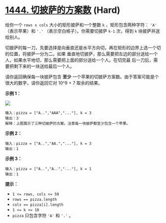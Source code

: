 # [1444. 切披萨的方案数][link] (Hard)

[link]: https://leetcode.cn/problems/number-of-ways-of-cutting-a-pizza/

给你一个 `rows x cols` 大小的矩形披萨和一个整数 `k` ，矩形包含两种字符： `'A'` （表示苹果）和 `'.'` 
（表示空白格子）。你需要切披萨 `k-1` 次，得到 `k` 块披萨并送给别人。

切披萨的每一刀，先要选择是向垂直还是水平方向切，再在矩形的边界上选一个切的位置，将披萨一分为二。如果
垂直地切披萨，那么需要把左边的部分送给一个人，如果水平地切，那么需要把上面的部分送给一个人。在切完最
后一刀后，需要把剩下来的一块送给最后一个人。

请你返回确保每一块披萨包含 **至少** 一个苹果的切披萨方案数。由于答案可能是个很大的数字，请你返回它对
10^9 + 7 取余的结果。

**示例 1：**

**![](https://assets.leetcode-cn.com/aliyun-lc-upload/uploads/2020/05/10/ways_to_cut_apple_1.png)**

```
输入：pizza = ["A..","AAA","..."], k = 3
输出：3
解释：上图展示了三种切披萨的方案。注意每一块披萨都至少包含一个苹果。

```

**示例 2：**

```
输入：pizza = ["A..","AA.","..."], k = 3
输出：1

```

**示例 3：**

```
输入：pizza = ["A..","A..","..."], k = 1
输出：1

```

**提示：**

- `1 <= rows, cols <= 50`
- `rows == pizza.length`
- `cols == pizza[i].length`
- `1 <= k <= 10`
- `pizza` 只包含字符 `'A'` 和 `'.'` 。
